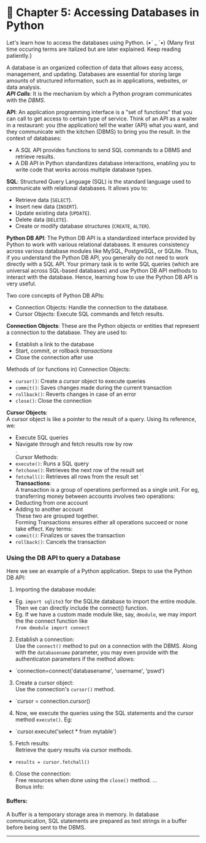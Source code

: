 # 🌟 Chapter 5: Accessing Databases in Python

Let's learn how to access the databases using Python. (•ˋ _ ˊ•) {Many first time occuring terms are italized but are later explained. Keep reading patiently.}  

A database is an organized collection of data that allows easy access, management, and updating. Databases are essential for storing large amounts of structured information, such as in applications, websites, or data analysis.  
**_API Calls_**: It is the mechanism by which a Python program communicates with the _DBMS_.

**API**: An application programming interface is a "set of functions" that you can call to get access to certain type of service. Think of an API as a waiter in a restaurant: you (the application) tell the waiter (API) what you want, and they communicate with the kitchen (DBMS) to bring you the result. In the context of databases:
- A _SQL_ API provides functions to send SQL commands to a DBMS and retrieve results.
- A DB API in Python standardizes database interactions, enabling you to write code that works across multiple database types.  

**SQL**: Structured Query Language (SQL) is the standard language used to communicate with relational databases. It allows you to:
- Retrieve data (`SELECT`).  
- Insert new data (`INSERT`).  
- Update existing data (`UPDATE`).  
- Delete data (`DELETE`).  
- Create or modify database structures (`CREATE`, `ALTER`).  

**Python DB API**: The Python DB API is a standardized interface provided by Python to work with various relational databases. It ensures consistency across various database modules like MySQL, PostgreSQL, or SQLite. Thus, if you understand the Python DB API, you generally do not need to work directly with a SQL API. Your primary task is to write SQL queries (which are universal across SQL-based databases) and use Python DB API methods to interact with the database. Hence, learning how to use the Python DB API is very useful.  

Two core concepts of Python DB APIs:
- Connection Objects: Handle the connection to the database.
- Cursor Objects: Execute SQL commands and fetch results.  
  
**Connection Objects**:
These are the Python objects or entities that represent a connection to the database. They are used to:  
- Establish a link to the database  
- Start, commit, or rollback _transactions_
- Close the connection after use  
  
Methods of (or functions in) Connection Objects:  
- `cursor()`: Create a _cursor_ object to execute queries
- `commit()`: Saves changes made during the current transaction
- `rollback()`: Reverts changes in case of an error
- `close()`: Close the connection  
  
**Cursor Objects**:  
A cursor object is like a pointer to the result of a query. Using its reference, we:  
- Execute SQL queries  
- Navigate through and fetch results row by row  
.    
Cursor Methods:  
- `execute()`: Runs a SQL query
- `fetchone()`: Retrieves the next row of the result set  
- `fetchall()`: Retrieves all rows from the result set
`  
**Transactions**:  
A transaction is a group of operations performed as a single unit. For eg, transferring money between accounts involves two operations:  
- Deducting from one account  
- Adding to another account  
These two are grouped together.  
Forming Transactions ensures either all operations succeed or none take effect. Key terms:  
- `commit()`: Finalizes or saves the transaction  
- `rollback()`: Cancels the transaction  

### Using the DB API to query a Database
Here we see an example of a Python application. Steps to use the Python DB API:  
1) Importing the database module:   
- Eg. `import sqlite3` for the SQLite database to import the entire module. Then we can directly include the connect() function.  
- Eg. If we have a custom made module like, say, `dmodule`, we may import the the connect function like  
`from dmodule import connect`  

2) Establish a connection:  
Use the `connect()` method to put on a connection with the DBMS. Along with the `databasename` parameter, you may even provide with the authenticaton parameters if the method allows:  
- `connection=connect('databasename', 'username', 'pswd')  

3) Create a cursor object:  
Use the connection's `cursor()` method.  
- `cursor = connection.cursor()  

4) Now, we execute the queries using the SQL statements and the cursor method `execute()`. Eg:  
- `cursor.execute('select * from mytable')

5) Fetch results:  
Retrieve the query results via cursor methods.  
- `results = cursor.fetchall()`

6) Close the connection:  
Free resources when done using the `close()` method.
...  
Bonus info:  
#### Buffers:
A buffer is a temporary storage area in memory. In database communication, SQL statements are prepared as text strings in a buffer before being sent to the DBMS.

---